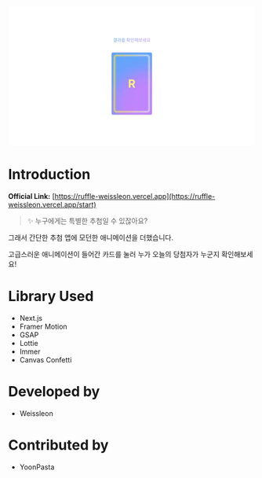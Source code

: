 ![pick page](public/preview_pick.jpg)

# Introduction

**Official Link:**
[https://ruffle-weissleon.vercel.app](https://ruffle-weissleon.vercel.app/start)

> ✨ 누구에게는 특별한 추첨일 수 있잖아요?


그래서 간단한 추첨 앱에 모던한 애니메이션을 더했습니다.

고급스러운 애니메이션이 들어간 카드를 눌러 누가 오늘의 당첨자가 누군지 확인해보세요!


# Library Used

- Next.js
- Framer Motion
- GSAP
- Lottie
- Immer
- Canvas Confetti

# Developed by

- Weissleon

# Contributed by

- YoonPasta
